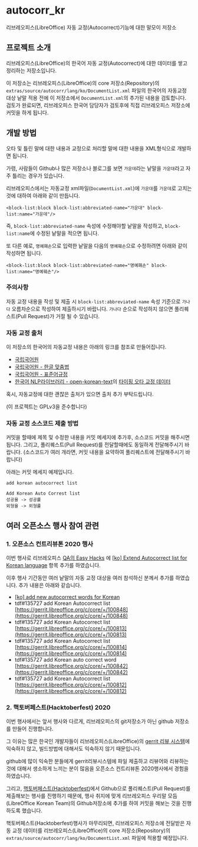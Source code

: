 # autocorr_kr
리브레오피스(LibreOffice) 자동 교정(Autocorrect)기능에 대한 말모이 저장소

##  프로젝트 소개 

리브레오피스(LibreOffice)의 한국어 자동 교정(Autocorrect)에 대한 데이터를 쌓고 정리하는 저장소입니다.

이 저장소는 리브레오피스(LibreOffice)의 core 저장소(Repository)의 `extras/source/autocorr/lang/ko/DocumentList.xml` 파일의 한국어의 자동교정 대상 낱말 적용 전에 이 저장소에서 `DocumentList.xml`의 추가된 내용을 검토합니다.
검토가 완료되면, 리브레오피스 한국어 담당자가 검토후에 직접 리브레오피스 저장소에 커밋을 하게 됩니다.


## 개발 방법
오타 및 틀린 말에 대한 내용과 교정으로 처리할 말에 대한 내용을 XML형식으로 개발하면 됩니다.

가령, 사람들이 Github나 많은 저장소나 블로그를 보면 `가운데`라는 낱말을  `가운대`라고 자주 틀리는 경우가 있습니다.

리브레오피스에서는 자동교정 xml파일(`DocumentList.xml`)에 `가운대`를 `가운데`로 고치는 것에 대하여 아래와 같이 만듭니다.
```
<block-list:block block-list:abbreviated-name="가운대" block-list:name="가운데"/>
```
즉, `block-list:abbreviated-name` 속성에 수정해야할 낱말을 작성하고, `block-list:name`에 수정된 낱말을 적으면 됩니다.

또 다른 예로, `명예홰손`으로 입력한 낱말을 다음의 `명예훼손`으로 수정하려면 아래와 같이 작성하면 됩니다.
```
<block-list:block block-list:abbreviated-name="명예홰손" block-list:name="명예훼손"/>
```


### 주의사항 
자동 교정 내용을 작성 및 제출 시 `block-list:abbreviated-name` 속성 기준으로 `가나다` 오름차순으로 작성하여 제출하시기 바랍니다. `가나다` 순으로 작성하지 않으면 풀리퀘스트(Pull Request)가 거절 될 수 있습니다. 


### 자동 교정 출처 
이 저장소의 한국어의 자동교정 내용은 아래의 링크를 참조로 만들어집니다.

* [국립국어원](https://korean.go.kr/)
* [국립국어원 - 한글 맞춤법](http://kornorms.korean.go.kr/regltn/regltnView.do#a)
* [국립국어원 - 표준어규정](http://kornorms.korean.go.kr/regltn/regltnView.do?regltn_code=0002#a)
* [한국어 NLP라이브러리 - open-korean-text](https://openkoreantext.org/)의 [타이핑 오타 교정 데이터](https://github.com/open-korean-text/open-korean-text/blob/master/src/main/resources/org/openkoreantext/processor/util/typos/typos.txt)

혹시, 자동교정에 대한 괜찮은 출처가 있으면 출처 추가 부탁드립니다.

(이 프로젝트는 GPLv3을 준수합니다)


### 자동 교정 소스코드 제출 방법
커밋을 할때에 제목 및 수정한 내용을 커밋 메세지에 추가후, 소스코드 커밋을 해주시면 됩니다.
그리고, 풀리퀘스트(Pull Request)를 전달할때에도 동일하게 전달해주시기 바랍니다.
(소스코드가 여러 개라면, 커밋 내용을 요약하여 풀리퀘스트에 전달해주시기 바랍니다)

아래는 커밋 메세지 예제입니다.
```
add korean autocorrect list

Add Korean Auto Correst list
성공율 -> 성공률
외형율 -> 외형률
```

## 여러 오픈소스 행사 참여 관련

### 1. 오픈소스 컨트리뷰톤 2020 행사 
이번 행사로 리브레오피스 [QA의 Easy Hacks](https://wiki.documentfoundation.org/QA/Easy_Hacks) 에 [\[ko\] Extend Autocorrect list for Korean language](https://bugs.documentfoundation.org/show_bug.cgi?id=135727) 항목 추가를 하였습니다.

이후 행사 기간동안 여러 낱말의 자동 교정 대상을 여러 참석하신 분께서 추가를 하였습니다.
추가 내용은 아래와 같습니다. 

* [\[ko\] add new autocorrect words for Korean](https://gerrit.libreoffice.org/c/core/+/100682)
* tdf#135727 add Korean Autocorrect list [https://gerrit.libreoffice.org/c/core/+/100848](https://gerrit.libreoffice.org/c/core/+/100848)
* tdf#135727 add Korean Autocorrect list [https://gerrit.libreoffice.org/c/core/+/100813](https://gerrit.libreoffice.org/c/core/+/100813)
* tdf#135727 add Korean Autocorrect list [https://gerrit.libreoffice.org/c/core/+/100814](https://gerrit.libreoffice.org/c/core/+/100814)
* tdf#135727 add Korean auto correct word [https://gerrit.libreoffice.org/c/core/+/100842](https://gerrit.libreoffice.org/c/core/+/100842)
* tdf#135727 add Korean Autocorrect list [https://gerrit.libreoffice.org/c/core/+/100812](https://gerrit.libreoffice.org/c/core/+/100812)

### 2. 핵토버페스트(Hacktoberfest) 2020
이번 행사에서는 앞서 행사와 다르게, 리브레오피스의 git저장소가 아닌 github 저장소를 만들어 진행합니다.

그 이유는 많은 한국인 개발자들이 리브레오피스(LibreOffice)의 [gerrit 리뷰 시스템](gerrit.libreoffice.org/)에 익숙하지 않고, 빌드방법에 대해서도 익숙하지 않기 때문입니다.

github에 많이 익숙한 분들에게 gerrit리뷰시스템에 파일 제출하고 리뷰어와 리뷰하는 것에 대해서 생소하게 느끼는 분이 많음을 오픈소스 컨트리뷰톤 2020행사에서 경험을 하였습니다.

그리고, [핵토버페스트(Hacktoberfest)](https://hacktoberfest.digitalocean.com/)에서 Github으로 풀리퀘스트(Pull Request)를 제출해보는 행사를 진행하기 때문에, 행사 취지에 맞게 리브레오피스 우리말 모듬(LibreOffice Korean Team)의 Github저장소에 추가를 하여 커밋을 해보는 것을 진행하도록 했습니다.

핵토버페스트(Hacktoberfest)행사가 마무리되면, 리브레오피스 저장소에 전달받은 자동 교정 데이터를 리브레오피스(LibreOffice)의 core 저장소(Repository)의 `extras/source/autocorr/lang/ko/DocumentList.xml` 파일에 적용할 예정입니다.

